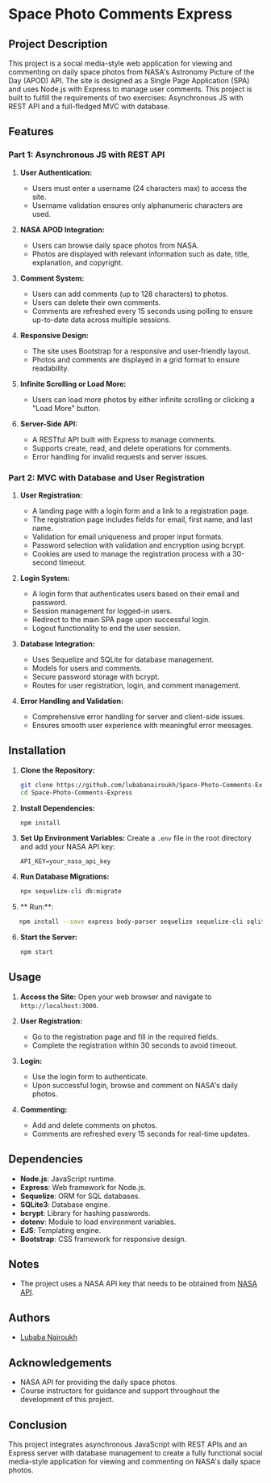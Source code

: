 

# Space Photo Comments Express

## Project Description
This project is a social media-style web application for viewing and commenting on daily space photos from NASA's Astronomy Picture of the Day (APOD) API. The site is designed as a Single Page Application (SPA) and uses Node.js with Express to manage user comments. This project is built to fulfill the requirements of two exercises: Asynchronous JS with REST API and a full-fledged MVC with database.

## Features

### Part 1: Asynchronous JS with REST API
1. **User Authentication:**
   - Users must enter a username (24 characters max) to access the site.
   - Username validation ensures only alphanumeric characters are used.

2. **NASA APOD Integration:**
   - Users can browse daily space photos from NASA.
   - Photos are displayed with relevant information such as date, title, explanation, and copyright.

3. **Comment System:**
   - Users can add comments (up to 128 characters) to photos.
   - Users can delete their own comments.
   - Comments are refreshed every 15 seconds using polling to ensure up-to-date data across multiple sessions.

4. **Responsive Design:**
   - The site uses Bootstrap for a responsive and user-friendly layout.
   - Photos and comments are displayed in a grid format to ensure readability.

5. **Infinite Scrolling or Load More:**
   - Users can load more photos by either infinite scrolling or clicking a "Load More" button.

6. **Server-Side API:**
   - A RESTful API built with Express to manage comments.
   - Supports create, read, and delete operations for comments.
   - Error handling for invalid requests and server issues.

### Part 2: MVC with Database and User Registration
1. **User Registration:**
   - A landing page with a login form and a link to a registration page.
   - The registration page includes fields for email, first name, and last name.
   - Validation for email uniqueness and proper input formats.
   - Password selection with validation and encryption using bcrypt.
   - Cookies are used to manage the registration process with a 30-second timeout.

2. **Login System:**
   - A login form that authenticates users based on their email and password.
   - Session management for logged-in users.
   - Redirect to the main SPA page upon successful login.
   - Logout functionality to end the user session.

3. **Database Integration:**
   - Uses Sequelize and SQLite for database management.
   - Models for users and comments.
   - Secure password storage with bcrypt.
   - Routes for user registration, login, and comment management.

4. **Error Handling and Validation:**
   - Comprehensive error handling for server and client-side issues.
   - Ensures smooth user experience with meaningful error messages.

## Installation

1. **Clone the Repository:**
   ```sh
   git clone https://github.com/lubabanairoukh/Space-Photo-Comments-Express.git
   cd Space-Photo-Comments-Express
   ```

2. **Install Dependencies:**
   ```sh
   npm install
   ```

3. **Set Up Environment Variables:**
   Create a `.env` file in the root directory and add your NASA API key:
   ```env
   API_KEY=your_nasa_api_key
   ```

4. **Run Database Migrations:**
   ```sh
   npx sequelize-cli db:migrate
   ```

5. ** Run:**:
 ```sh
    npm install --save express body-parser sequelize sequelize-cli sqlite3 nodemon
   ```
6. **Start the Server:**
   ```sh
   npm start
   ```

## Usage

1. **Access the Site:**
   Open your web browser and navigate to `http://localhost:3000`.

2. **User Registration:**
   - Go to the registration page and fill in the required fields.
   - Complete the registration within 30 seconds to avoid timeout.

3. **Login:**
   - Use the login form to authenticate.
   - Upon successful login, browse and comment on NASA's daily photos.

4. **Commenting:**
   - Add and delete comments on photos.
   - Comments are refreshed every 15 seconds for real-time updates.


## Dependencies

- **Node.js**: JavaScript runtime.
- **Express**: Web framework for Node.js.
- **Sequelize**: ORM for SQL databases.
- **SQLite3**: Database engine.
- **bcrypt**: Library for hashing passwords.
- **dotenv**: Module to load environment variables.
- **EJS**: Templating engine.
- **Bootstrap**: CSS framework for responsive design.

## Notes

- The project uses a NASA API key that needs to be obtained from [NASA API](https://api.nasa.gov).

## Authors

- [Lubaba Nairoukh](https://github.com/your-username)

## Acknowledgements

- NASA API for providing the daily space photos.
- Course instructors for guidance and support throughout the development of this project.

## Conclusion

This project integrates asynchronous JavaScript with REST APIs and an Express server with database management to create a fully functional social media-style application for viewing and commenting on NASA's daily space photos.
